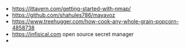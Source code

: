 - https://ittavern.com/getting-started-with-nmap/
- https://github.com/shahules786/mayavoz
- https://www.treehugger.com/how-cook-any-whole-grain-popcorn-4858738
- https://infisical.com open source secret manager
-